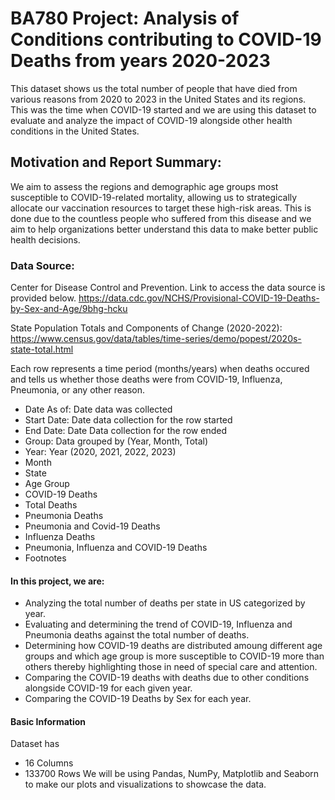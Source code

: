 # BA780 Project: Analysis of Conditions contributing to COVID-19 Deaths from years 2020-2023

This dataset shows us the total number of people that have died from various reasons from 2020 to 2023 in the United States and its regions. This was the time when COVID-19 started and we are using this dataset to evaluate and analyze the impact of COVID-19 alongside other health conditions in the United States.

## Motivation and Report Summary:
We aim to assess the regions and demographic age groups most susceptible to COVID-19-related mortality, allowing us to strategically allocate our vaccination resources to target these high-risk areas. This is done due to the countless people who suffered from this disease and we aim to help organizations better understand this data to make better public health decisions.

### Data Source:
Center for Disease Control and Prevention.
Link to access the data source is provided below.
https://data.cdc.gov/NCHS/Provisional-COVID-19-Deaths-by-Sex-and-Age/9bhg-hcku

State Population Totals and Components of Change (2020-2022):
https://www.census.gov/data/tables/time-series/demo/popest/2020s-state-total.html

Each row represents a time period (months/years) when deaths occured and tells us whether those deaths were from COVID-19, Influenza, Pneumonia, or any other reason.

* Date As of: Date data was collected
* Start Date: Date data collection for the row started
* End Date: Date Data collection for the row ended
* Group: Data grouped by (Year, Month, Total)
* Year: Year (2020, 2021, 2022, 2023)
* Month
* State
* Age Group
* COVID-19 Deaths
* Total Deaths
* Pneumonia Deaths
* Pneumonia and Covid-19 Deaths
* Influenza Deaths
* Pneumonia, Influenza and COVID-19 Deaths
* Footnotes

#### In this project, we are:
* Analyzing the total number of deaths per state in US categorized by year.
* Evaluating and determining the trend of COVID-19, Influenza and Pneumonia deaths against the total number of deaths.
* Determining how COVID-19 deaths are distributed amoung different age groups and which age group is more susceptible to COVID-19 more than others thereby highlighting those in need of special care and attention.
* Comparing the COVID-19 deaths with deaths due to other conditions alongside COVID-19 for each given year.
* Comparing the COVID-19 Deaths by Sex for each year.

#### Basic Information
Dataset has
* 16 Columns
* 133700 Rows
We will be using Pandas, NumPy, Matplotlib and Seaborn to make our plots and visualizations to showcase the data.
